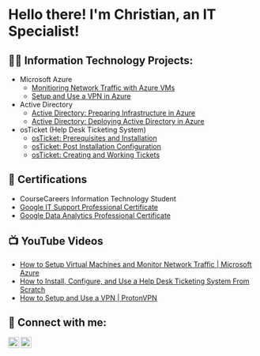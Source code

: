 <h1>Hello there! I'm Christian, an IT Specialist!

<h2>👨‍💻 Information Technology Projects:</h2>

- Microsoft Azure
  -  [Monitioring Network Traffic with Azure VMs](https://github.com/ccollins-21/AzureCompute-Netowrking)
  -  [Setup and Use a VPN in Azure](https://github.com/ccollins-21/How-to-Setup-and-Use-a-VPN-within-Azure)
- Active Directory
  - [Active Directory: Preparing Infrastructure in Azure](https://github.com/ccollins-21/Preparing-Active-Directory-Infrastructure-in-Azure)
  - [Active Directory: Deploying Active Directory in Azure](https://github.com/ccollins-21/Active-Directory-Deploying-Active-Directory)
- osTicket (Help Desk Ticketing System)
  -  [osTicket: Prerequisites and Installation](https://github.com/ccollins-21/osTicket-Prerequisites-and-Installation)
  -  [osTicket: Post Installation Configuration](https://github.com/ccollins-21/osTicket-Post-Installation-Configuration)
  -  [osTicket: Creating and Working Tickets](https://github.com/ccollins-21/osTicket-Creating-and-Working-Tickets)
<h2>📄 Certifications</h2>

- CourseCareers Information Technology Student
- [Google IT Support Professional Certificate](https://coursera.org/share/4bf5591134eedc75ec4f1258cb7285ba)
- [Google Data Analytics Professional Certificate](https://coursera.org/share/e8ec96bd0a456e03d061016203e93080)

<h2>📺 YouTube Videos</h2>

- [How to Setup Virtual Machines and Monitor Network Traffic | Microsoft Azure](https://www.youtube.com/watch?v=lrr9-Wq4bP8)
- [How to Install, Configure, and Use a Help Desk Ticketing System From Scratch](https://youtu.be/aYji5ssTIKU)
- [How to Setup and Use a VPN | ProtonVPN](https://youtu.be/_Jwpo0GfadQ)

<h2> 🤳 Connect with me:</h2>

[<img align="left" alt="ITwithChristian | YouTube" width="22px" src="https://cdn.jsdelivr.net/npm/simple-icons@v3/icons/youtube.svg" />][youtube]
[<img align="left" alt="ChristianCollins | LinkedIn" width="22px" src="https://cdn.jsdelivr.net/npm/simple-icons@v3/icons/linkedin.svg" />][linkedin]

[youtube]: https://www.youtube.com/@ITwithChristian
[linkedin]: https://www.linkedin.com/in/christian-collins-96363860/

<!--
**joshmadakor1/joshmadakor1** is a ✨ _special_ ✨ repository because its `README.md` (this file) appears on your GitHub profile.

Here are some ideas to get you started:

- 🔭 I’m currently working on ...
- 🌱 I’m currently learning ...
- 👯 I’m looking to collaborate on ...
- 🤔 I’m looking for help with ...
- 💬 Ask me about ...
- 📫 How to reach me: ...
- 😄 Pronouns: ...
- ⚡ Fun fact: ...
-->
